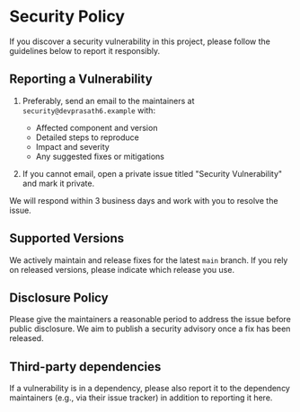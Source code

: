 # Security Policy

If you discover a security vulnerability in this project, please follow the
guidelines below to report it responsibly.

## Reporting a Vulnerability

1. Preferably, send an email to the maintainers at `security@devprasath6.example` with:
   - Affected component and version
   - Detailed steps to reproduce
   - Impact and severity
   - Any suggested fixes or mitigations

2. If you cannot email, open a private issue titled "Security Vulnerability"
   and mark it private.

We will respond within 3 business days and work with you to resolve the
issue.

## Supported Versions

We actively maintain and release fixes for the latest `main` branch. If you
rely on released versions, please indicate which release you use.

## Disclosure Policy

Please give the maintainers a reasonable period to address the issue before
public disclosure. We aim to publish a security advisory once a fix has been
released.

## Third-party dependencies

If a vulnerability is in a dependency, please also report it to the dependency
maintainers (e.g., via their issue tracker) in addition to reporting it here.
